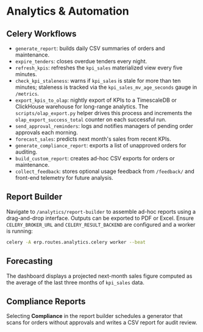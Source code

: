 # Analytics & Automation

## Celery Workflows
- `generate_report`: builds daily CSV summaries of orders and maintenance.
- `expire_tenders`: closes overdue tenders every night.
- `refresh_kpis`: refreshes the `kpi_sales` materialized view every five minutes.
- `check_kpi_staleness`: warns if `kpi_sales` is stale for more than ten minutes; staleness is tracked via the `kpi_sales_mv_age_seconds` gauge in `/metrics`.
- `export_kpis_to_olap`: nightly export of KPIs to a TimescaleDB or
  ClickHouse warehouse for long-range analytics. The `scripts/olap_export.py`
  helper drives this process and increments the
  `olap_export_success_total` counter on each successful run.
- `send_approval_reminders`: logs and notifies managers of pending order approvals each morning.
- `forecast_sales`: predicts next month's sales from recent KPIs.
- `generate_compliance_report`: exports a list of unapproved orders for auditing.
- `build_custom_report`: creates ad-hoc CSV exports for orders or maintenance.
- `collect_feedback`: stores optional usage feedback from `/feedback/` and
  front-end telemetry for future analysis.

## Report Builder
Navigate to `/analytics/report-builder` to assemble ad-hoc reports using a drag-and-drop interface. Outputs can be exported to PDF or Excel. Ensure `CELERY_BROKER_URL`
and `CELERY_RESULT_BACKEND` are configured and a worker is running:

```bash
celery -A erp.routes.analytics.celery worker --beat
```

## Forecasting
The dashboard displays a projected next-month sales figure computed as the average of the last three months of `kpi_sales` data.

## Compliance Reports
Selecting **Compliance** in the report builder schedules a generator that scans for orders without approvals and writes a CSV report for audit review.
